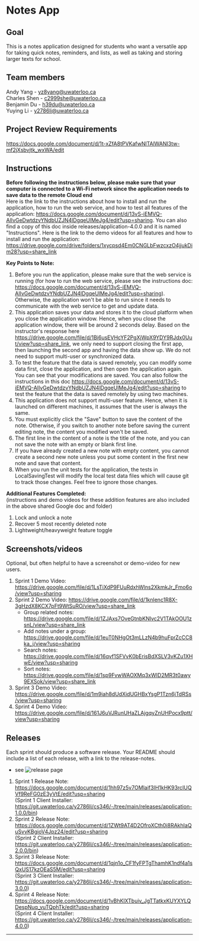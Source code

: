 # Notes App

## Goal
This is a notes application designed for students who want a versatile app for taking quick notes, reminders, and lists, as well as taking and storing larger texts for school.

## Team members
Andy Yang - yz8yang@uwaterloo.ca <br />
Charles Shen - c2999she@uwaterloo.ca <br />
Benjamin Du - h39du@uwaterloo.ca <br />
Yuying Li - y2786li@uwaterloo.ca

## Project Review Requirements
https://docs.google.com/document/d/1t-xZfA8tPVKafwNlTAlWANI3tw-mf2jXsbvjtk_wxWA/edit

## Instructions
**Before following the instructions below, please make sure that your computer is connected to a Wi-Fi network since the application needs to save data to the remote Cloud end** <br />
Here is the link to the instructions about how to install and run the application, how to run the web service, and how to test all features of the application:
https://docs.google.com/document/d/13vS-iEMVQ-AlIvGeDwtdzvYNdbUZJN4lDgqeUlMeJg4/edit?usp=sharing. You can also find a copy of this doc inside releases/application-4.0.0 and it is named "Instructions".
Here is the link to the demo videos for all features and how to install and run the application: https://drive.google.com/drive/folders/1xycpsd4Em0CNGLbFwzcxzO4jjukDim28?usp=share_link

**Key Points to Note:**
1. Before you run the application, please make sure that the web service is running (for how to run the web service, please see the instructions doc: https://docs.google.com/document/d/13vS-iEMVQ-AlIvGeDwtdzvYNdbUZJN4lDgqeUlMeJg4/edit?usp=sharing). Otherwise, the application won't be able to run since it needs to communicate with the web service to get and update data.
2. This application saves your data and stores it to the cloud platform when you close the application window. Hence, when you close the application window, there will be around 2 seconds delay. Based on the instructor's response here https://drive.google.com/file/d/1Bi6usEVHcYF2PgXjWpX9YDY9RJdx0Uut/view?usp=share_link, we only need to support closing the first app, then launching the second app and having the data show up. We do not need to support multi-user or synchronized data.
3. To test the feature that the data is saved remotely, you can modify some data first, close the application, and then open the application again. You can see that your modifications are saved. You can also follow the instructions in this doc https://docs.google.com/document/d/13vS-iEMVQ-AlIvGeDwtdzvYNdbUZJN4lDgqeUlMeJg4/edit?usp=sharing to test the feature that the data is saved remotely by using two machines.
4. This application does not support multi-user feature. Hence, when it is launched on different machines, it assumes that the user is always the same.
5. You must explicitly click the "Save" button to save the content of the note. Otherwise, if you switch to another note before saving the current editing note, the content you modified won't be saved.
6. The first line in the content of a note is the title of the note, and you can not save the note with an empty or blank first line.
7. If you have already created a new note with empty content, you cannot create a second new note unless you put some content in the first new note and save that content.
8. When you run the unit tests for the application, the tests in LocalSavingTest will modify the local test data files which will cause git to track those changes. Feel free to ignore those changes.

**Additional Features Completed:** <br />
(instructions and demo videos for these addition features are also included in the above shared Google doc and folder)
1. Lock and unlock a note
2. Recover 5 most recently deleted note
3. Lightweight/heavyweight feature toggle

## Screenshots/videos
Optional, but often helpful to have a screenshot or demo-video for new users.
1. Sprint 1 Demo Video: https://drive.google.com/file/d/1LsTiXdP9FUuRdxhWlns2XkmkJr_Fmo6o/view?usp=sharing 
2. Sprint 2 Demo Video: https://drive.google.com/file/d/1knlenc1R8X-3gHzdX8KCX7pFt9WtSuRO/view?usp=share_link 
   - Group related notes: https://drive.google.com/file/d/1ZJAxs7OveGtnbKNIvc2V1TAkOOU1zsnL/view?usp=share_link
   - Add notes under a group: https://drive.google.com/file/d/1euT0NHgOt3mLLzN4b9huFprZcCC8ka_j/view?usp=sharing 
   - Search notes: https://drive.google.com/file/d/16qvf1SFVvK0bErisBdXSLV3vKZu1XHwE/view?usp=sharing
   - Sort notes: https://drive.google.com/file/d/1sp9FvwWAOXMq3xWID2MR3t0awy9EXSok/view?usp=share_link
3. Sprint 3 Demo Video: https://drive.google.com/file/d/1m9iah8dUdXidUGHBxYsgP1Tzn6jTdRSs/view?usp=sharing
4. Sprint 4 Demo Video: https://drive.google.com/file/d/161J6uVJRunUHaZLAjgqyZnUHPocx9ptt/view?usp=sharing

## Releases
Each sprint should produce a software release. Your README should include a list of each release, with a link to the release-notes. 
* see ![release page](assets/release-page.png) <br />
1. Sprint 1 Release Note: https://docs.google.com/document/d/1hh97z5v7OMlaif3IH1kHK93rcIUQVf9ReFG0zE3yVtE/edit?usp=sharing <br />
   (Sprint 1 Client Installer: https://git.uwaterloo.ca/y2786li/cs346/-/tree/main/releases/application-1.0.0/bin)
2. Sprint 2 Release Note: https://docs.google.com/document/d/1ZWt9AT4D2OfroXCth0i8RAkhIaQuSvvKBgioV4Jpz24/edit?usp=sharing <br />
   (Sprint 2 Client Installer: https://git.uwaterloo.ca/y2786li/cs346/-/tree/main/releases/application-2.0.0/bin)
3. Sprint 3 Release Note: https://docs.google.com/document/d/1qjn1o_CF1fyFPTgThamhK1ndf4a1sQxUS17kzOEaS5M/edit?usp=sharing <br />
   (Sprint 3 Client Installer: https://git.uwaterloo.ca/y2786li/cs346/-/tree/main/releases/application-3.0.0)
4. Sprint 4 Release Note: https://docs.google.com/document/d/1vBhKlXTbuiv_JgTTatkxKUYXYLQDespNuq_vuTQphTk/edit?usp=sharing <br />
   (Sprint 4 Client Installer: https://git.uwaterloo.ca/y2786li/cs346/-/tree/main/releases/application-4.0.0)

***
